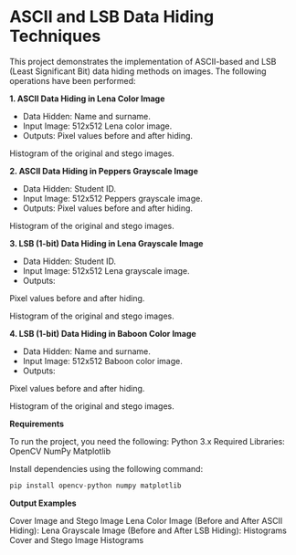 # ASCII and LSB Data Hiding Techniques

This project demonstrates the implementation of ASCII-based and LSB (Least Significant Bit) data hiding methods on images. The following operations have been performed:

**1. ASCII Data Hiding in Lena Color Image**

- Data Hidden: Name and surname.
- Input Image: 512x512 Lena color image.
- Outputs:
Pixel values before and after hiding.

Histogram of the original and stego images.

**2. ASCII Data Hiding in Peppers Grayscale Image**

- Data Hidden: Student ID.
- Input Image: 512x512 Peppers grayscale image.
- Outputs:
Pixel values before and after hiding.

Histogram of the original and stego images.

**3. LSB (1-bit) Data Hiding in Lena Grayscale Image**

- Data Hidden: Student ID.
- Input Image: 512x512 Lena grayscale image.
- Outputs:

Pixel values before and after hiding.

Histogram of the original and stego images.

**4. LSB (1-bit) Data Hiding in Baboon Color Image**

- Data Hidden: Name and surname.
- Input Image: 512x512 Baboon color image.
- Outputs:

Pixel values before and after hiding.

Histogram of the original and stego images.

**Requirements**

To run the project, you need the following:
Python 3.x
Required Libraries:
OpenCV
NumPy
Matplotlib

Install dependencies using the following command:
```python
pip install opencv-python numpy matplotlib
```

**Output Examples**

Cover Image and Stego Image
Lena Color Image (Before and After ASCII Hiding):
Lena Grayscale Image (Before and After LSB Hiding):
Histograms
Cover and Stego Image Histograms

